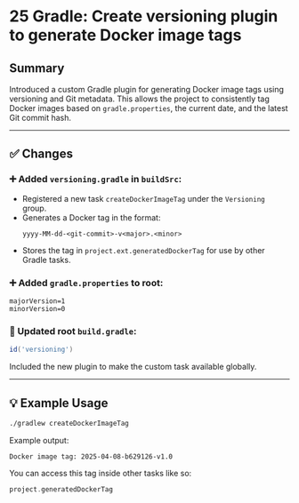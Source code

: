 # 25 Gradle: Create versioning plugin to generate Docker image tags

## Summary

Introduced a custom Gradle plugin for generating Docker image tags using versioning and Git metadata. This allows the project to consistently tag Docker images based on `gradle.properties`, the current date, and the latest Git commit hash.

---

## ✅ Changes

### ➕ Added `versioning.gradle` in `buildSrc`:
- Registered a new task `createDockerImageTag` under the `Versioning` group.
- Generates a Docker tag in the format:
  ```
  yyyy-MM-dd-<git-commit>-v<major>.<minor>
  ```
- Stores the tag in `project.ext.generatedDockerTag` for use by other Gradle tasks.

### ➕ Added `gradle.properties` to root:
```properties
majorVersion=1
minorVersion=0
```

### 🔧 Updated root `build.gradle`:
```groovy
id('versioning')
```
Included the new plugin to make the custom task available globally.

---

## 💡 Example Usage

```bash
./gradlew createDockerImageTag
```

Example output:
```text
Docker image tag: 2025-04-08-b629126-v1.0
```

You can access this tag inside other tasks like so:
```groovy
project.generatedDockerTag
```
